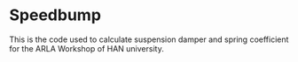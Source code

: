 # Speedbump
This is the code used to calculate suspension damper and spring coefficient for the ARLA Workshop of HAN university.
